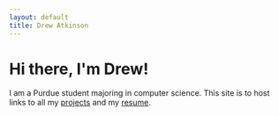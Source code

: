 ```yaml
---
layout: default
title: Drew Atkinson
---
```


# Hi there, I\'m Drew!
I am a Purdue student majoring in computer science. This site is to host links to all my [projects](/projects) and my [resume](/resumes/fall15.docx).
